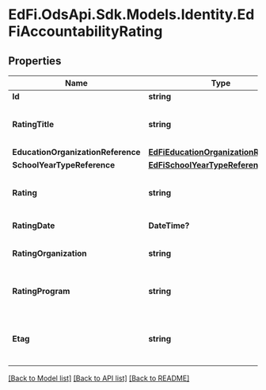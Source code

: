 # EdFi.OdsApi.Sdk.Models.Identity.EdFiAccountabilityRating
## Properties

Name | Type | Description | Notes
------------ | ------------- | ------------- | -------------
**Id** | **string** |  | [optional] 
**RatingTitle** | **string** | The title of the rating (e.g., School Rating, Safety Score). | 
**EducationOrganizationReference** | [**EdFiEducationOrganizationReference**](EdFiEducationOrganizationReference.md) |  | 
**SchoolYearTypeReference** | [**EdFiSchoolYearTypeReference**](EdFiSchoolYearTypeReference.md) |  | 
**Rating** | **string** | An accountability rating level, designation, or assessment. | 
**RatingDate** | **DateTime?** | The date the rating was awarded. | [optional] 
**RatingOrganization** | **string** | The organization that assessed the rating. | [optional] 
**RatingProgram** | **string** | The program associated with the AccountabilityRating (e.g., NCLB, AEIS). | [optional] 
**Etag** | **string** | A unique system-generated value that identifies the version of the resource. | [optional] 

[[Back to Model list]](../README.md#documentation-for-models) [[Back to API list]](../README.md#documentation-for-api-endpoints) [[Back to README]](../README.md)

